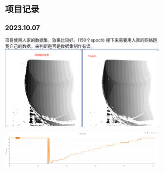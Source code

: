 # 项目记录
## 2023.10.07
项目使用人家的数据集，效果比较好。(150个epoch)
接下来需要用人家的网络跑我自己的数据。来判断是否是数据集制作有误。
![Alt text](./Resourse/20231007_1.png)

![image-20231007195548229](./Resourse/20231007_2.png)